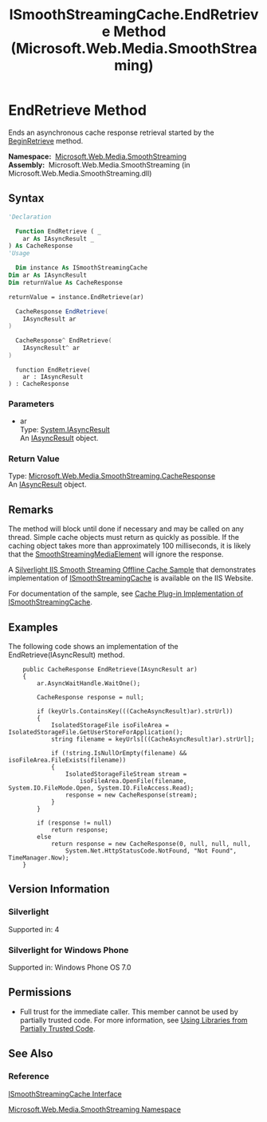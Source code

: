 ﻿---
title: ISmoothStreamingCache.EndRetrieve Method  (Microsoft.Web.Media.SmoothStreaming)
TOCTitle: EndRetrieve Method
ms:assetid: M:Microsoft.Web.Media.SmoothStreaming.ISmoothStreamingCache.EndRetrieve(System.IAsyncResult)
ms:mtpsurl: https://msdn.microsoft.com/en-us/library/microsoft.web.media.smoothstreaming.ismoothstreamingcache.endretrieve(v=VS.90)
ms:contentKeyID: 31469172
ms.date: 05/02/2012
mtps_version: v=VS.90
f1_keywords:
- Microsoft.Web.Media.SmoothStreaming.ISmoothStreamingCache.EndRetrieve
dev_langs:
- csharp
- jscript
- vb
- cpp
api_location:
- Microsoft.Web.Media.SmoothStreaming.dll
api_name:
- Microsoft.Web.Media.SmoothStreaming.ISmoothStreamingCache.EndRetrieve
api_type:
- Managed
topic_type:
- apiref
- kbSyntax
product_family_name: VS
ROBOTS: INDEX,FOLLOW
---

# EndRetrieve Method

Ends an asynchronous cache response retrieval started by the [BeginRetrieve](ismoothstreamingcache-beginretrieve-method-microsoft-web-media-smoothstreaming_1.md) method.

**Namespace:**  [Microsoft.Web.Media.SmoothStreaming](microsoft-web-media-smoothstreaming-namespace_1.md)  
**Assembly:**  Microsoft.Web.Media.SmoothStreaming (in Microsoft.Web.Media.SmoothStreaming.dll)

## Syntax

```vb
'Declaration

  Function EndRetrieve ( _
    ar As IAsyncResult _
) As CacheResponse
'Usage

  Dim instance As ISmoothStreamingCache
Dim ar As IAsyncResult
Dim returnValue As CacheResponse

returnValue = instance.EndRetrieve(ar)
```

```csharp
  CacheResponse EndRetrieve(
    IAsyncResult ar
)
```

```cpp
  CacheResponse^ EndRetrieve(
    IAsyncResult^ ar
)
```

```jscript
  function EndRetrieve(
    ar : IAsyncResult
) : CacheResponse
```

### Parameters

  - ar  
    Type: [System.IAsyncResult](https://msdn.microsoft.com/library/ft8a6455)  
    An [IAsyncResult](https://msdn.microsoft.com/library/ft8a6455) object.  

### Return Value

Type: [Microsoft.Web.Media.SmoothStreaming.CacheResponse](cacheresponse-class-microsoft-web-media-smoothstreaming_1.md)  
An [IAsyncResult](https://msdn.microsoft.com/library/ft8a6455) object.  

## Remarks

The method will block until done if necessary and may be called on any thread. Simple cache objects must return as quickly as possible. If the caching object takes more than approximately 100 milliseconds, it is likely that the [SmoothStreamingMediaElement](smoothstreamingmediaelement-class-microsoft-web-media-smoothstreaming_1.md) will ignore the response.

A [Silverlight IIS Smooth Streaming Offline Cache Sample](http://www.iis.net/community/default.aspx?tabid=34&g=6&i=2013) that demonstrates implementation of [ISmoothStreamingCache](ismoothstreamingcache-interface-microsoft-web-media-smoothstreaming_1.md) is available on the IIS Website.

For documentation of the sample, see [Cache Plug-in Implementation of ISmoothStreamingCache](cache-plug-in-implementation-of-ismoothstreamingcache_1.md).

## Examples

The following code shows an implementation of the EndRetrieve(IAsyncResult) method.

``` 
    public CacheResponse EndRetrieve(IAsyncResult ar)
    {
        ar.AsyncWaitHandle.WaitOne();

        CacheResponse response = null;

        if (keyUrls.ContainsKey(((CacheAsyncResult)ar).strUrl))
        {
            IsolatedStorageFile isoFileArea = IsolatedStorageFile.GetUserStoreForApplication();
            string filename = keyUrls[((CacheAsyncResult)ar).strUrl];

            if (!string.IsNullOrEmpty(filename) && isoFileArea.FileExists(filename))
            {
                IsolatedStorageFileStream stream = 
                    isoFileArea.OpenFile(filename, System.IO.FileMode.Open, System.IO.FileAccess.Read);
                response = new CacheResponse(stream);                    
            }
        }

        if (response != null)
            return response;
        else
            return response = new CacheResponse(0, null, null, null,
                System.Net.HttpStatusCode.NotFound, "Not Found", TimeManager.Now);
    }
```

## Version Information

### Silverlight

Supported in: 4  

### Silverlight for Windows Phone

Supported in: Windows Phone OS 7.0  

## Permissions

  - Full trust for the immediate caller. This member cannot be used by partially trusted code. For more information, see [Using Libraries from Partially Trusted Code](https://msdn.microsoft.com/library/8skskf63).

## See Also

### Reference

[ISmoothStreamingCache Interface](ismoothstreamingcache-interface-microsoft-web-media-smoothstreaming_1.md)

[Microsoft.Web.Media.SmoothStreaming Namespace](microsoft-web-media-smoothstreaming-namespace_1.md)

